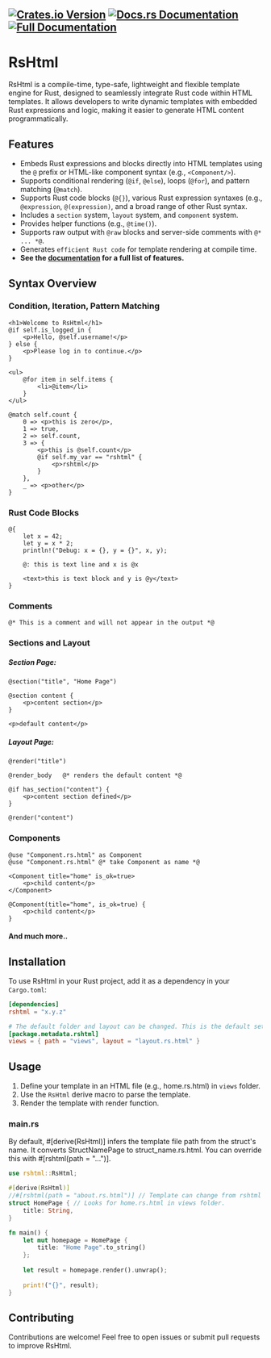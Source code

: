 [![Crates.io Version](https://img.shields.io/crates/v/rshtml.svg)](https://crates.io/crates/rshtml)
[![Docs.rs Documentation](https://docs.rs/rshtml/badge.svg)](https://docs.rs/rshtml)
[![Full Documentation](https://img.shields.io/badge/book-rshtml.github.io-blue.svg)](https://rshtml.github.io/)
---
# RsHtml

RsHtml is a compile-time, type-safe, lightweight and flexible template engine for Rust, designed to seamlessly integrate Rust code within HTML templates. It allows developers to write dynamic templates with embedded Rust expressions and logic, making it easier to generate HTML content programmatically.

## Features
- Embeds Rust expressions and blocks directly into HTML templates using the `@` prefix or HTML-like component syntax (e.g., `<Component/>`).
- Supports conditional rendering (`@if`, `@else`), loops (`@for`), and pattern matching (`@match`).
- Supports Rust code blocks (`@{}`), various Rust expression syntaxes (e.g., `@expression`, `@(expression)`, and a broad range of other Rust syntax.
- Includes a `section` system, `layout` system, and `component` system.
- Provides helper functions (e.g., `@time()`).
- Supports raw output with `@raw` blocks and server-side comments with `@* ... *@`.
- Generates `efficient Rust code` for template rendering at compile time.
- **See the [documentation](https://rshtml.github.io/) for a full list of features.**
## Syntax Overview

### Condition, Iteration, Pattern Matching
```razor
<h1>Welcome to RsHtml</h1>
@if self.is_logged_in {
    <p>Hello, @self.username!</p>
} else {
    <p>Please log in to continue.</p>
}

<ul>
    @for item in self.items {
        <li>@item</li>
    }
</ul>

@match self.count {
    0 => <p>this is zero</p>,
    1 => true,
    2 => self.count,
    3 => {
        <p>this is @self.count</p>
        @if self.my_var == "rshtml" {
            <p>rshtml</p>
        }
    },
    _ => <p>other</p>
}
```

### Rust Code Blocks
```razor
@{
    let x = 42;
    let y = x * 2;
    println!("Debug: x = {}, y = {}", x, y);

    @: this is text line and x is @x 

    <text>this is text block and y is @y</text>
}
```

### Comments
```razor
@* This is a comment and will not appear in the output *@
```

### Sections and Layout
##### Section Page:
```razor
@section("title", "Home Page")

@section content {
    <p>content section</p>
}

<p>default content</p>
```
##### Layout Page:
```razor
@render("title")

@render_body   @* renders the default content *@

@if has_section("content") {
    <p>content section defined</p>
}

@render("content")
```

### Components
```razor
@use "Component.rs.html" as Component
@use "Component.rs.html" @* take Component as name *@

<Component title="home" is_ok=true>
    <p>child content</p>
</Component>

@Component(title="home", is_ok=true) {
    <p>child content</p>
}
```

#### And much more..

## Installation

To use RsHtml in your Rust project, add it as a dependency in your `Cargo.toml`:

```toml
[dependencies]
rshtml = "x.y.z"

# The default folder and layout can be changed. This is the default setup:
[package.metadata.rshtml]
views = { path = "views", layout = "layout.rs.html" }
```

## Usage

1. Define your template in an HTML file (e.g., home.rs.html) in `views` folder.
2. Use the `RsHtml` derive macro to parse the template.
3. Render the template with render function.

### main.rs
By default, #[derive(RsHtml)] infers the template file path from the struct's name. 
It converts StructNamePage to struct_name.rs.html. 
You can override this with #[rshtml(path = "...")].
```rust
use rshtml::RsHtml;

#[derive(RsHtml)]
//#[rshtml(path = "about.rs.html")] // Template can change from rshtml path param, relative to views folder.
struct HomePage { // Looks for home.rs.html in views folder.
    title: String,
}

fn main() {
    let mut homepage = HomePage {
        title: "Home Page".to_string()
    };
    
    let result = homepage.render().unwrap();
    
    print!("{}", result);
}
```

## Contributing

Contributions are welcome! Feel free to open issues or submit pull requests to improve RsHtml.
